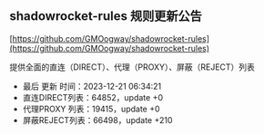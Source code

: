 ## shadowrocket-rules 规则更新公告

[https://github.com/GMOogway/shadowrocket-rules](https://github.com/GMOogway/shadowrocket-rules)

提供全面的直连（DIRECT）、代理（PROXY）、屏蔽（REJECT）列表
- 最后 更新 时间：2023-12-21 06:34:21
- 直连DIRECT列表：64852，update +0
- 代理PROXY 列表：19415，update +0
- 屏蔽REJECT列表：66498，update +210